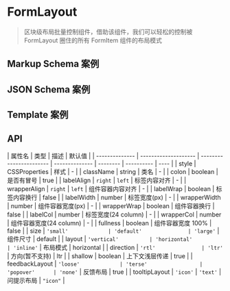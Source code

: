 # FormLayout

> 区块级布局批量控制组件，借助该组件，我们可以轻松的控制被 FormLayout 圈住的所有 FormItem 组件的布局模式

## Markup Schema 案例

<dumi-previewer demoPath="guide/form-layout/markup-schema" />

## JSON Schema 案例

<dumi-previewer demoPath="guide/form-layout/json-schema" />

## Template 案例

<dumi-previewer demoPath="guide/form-layout/template" />

## API

| 属性名         | 类型                 | 描述                    | 默认值         |
| -------------- | -------------------- | ----------------------- | -------------- | -------- | ---------- | ---- |
| style          | CSSProperties        | 样式                    | -              |
| className      | string               | 类名                    | -              |
| colon          | boolean              | 是否有冒号              | true           |
| labelAlign     | `right` \| `left`    | 标签内容对齐            | -              |
| wrapperAlign   | `right` \| `left`    | 组件容器内容对齐        | -              |
| labelWrap      | boolean              | 标签内容换行            | false          |
| labelWidth     | number               | 标签宽度(px)            | -              |
| wrapperWidth   | number               | 组件容器宽度(px)        | -              |
| wrapperWrap    | boolean              | 组件容器换行            | false          |
| labelCol       | number               | 标签宽度(24 column)     | -              |
| wrapperCol     | number               | 组件容器宽度(24 column) | -              |
| fullness       | boolean              | 组件容器宽度 100%       | false          |
| size           | `'small'             | 'default'               | 'large'`       | 组件尺寸 | default    |
| layout         | `'vertical'          | 'horizontal'            | 'inline'`      | 布局模式 | horizontal |
| direction      | `'rtl'               | 'ltr'`                  | 方向(暂不支持) | ltr      |
| shallow        | boolean              | 上下文浅层传递          | true           |
| feedbackLayout | `'loose'             | 'terse'                 | 'popover'      | 'none'`  | 反馈布局   | true |
| tooltipLayout  | `'icon'` \| `'text'` | 问提示布局              | `"icon"`       |
